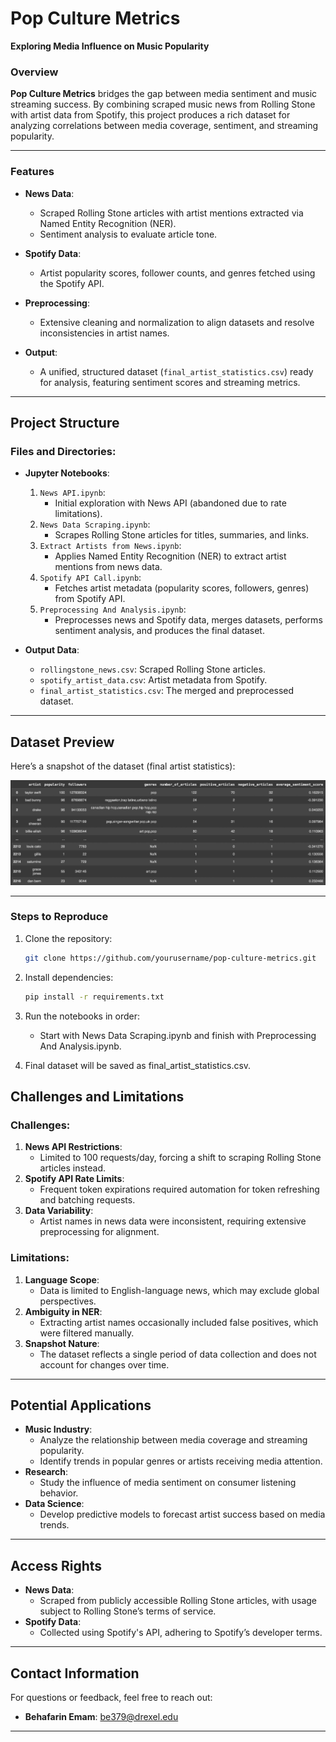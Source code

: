 # **Pop Culture Metrics**  
**Exploring Media Influence on Music Popularity**  

### **Overview**  
**Pop Culture Metrics** bridges the gap between media sentiment and music streaming success. By combining scraped music news from Rolling Stone with artist data from Spotify, this project produces a rich dataset for analyzing correlations between media coverage, sentiment, and streaming popularity.

---

### **Features**
- **News Data**:  
  - Scraped Rolling Stone articles with artist mentions extracted via Named Entity Recognition (NER).  
  - Sentiment analysis to evaluate article tone.  

- **Spotify Data**:  
  - Artist popularity scores, follower counts, and genres fetched using the Spotify API.

- **Preprocessing**:  
  - Extensive cleaning and normalization to align datasets and resolve inconsistencies in artist names.

- **Output**:  
  - A unified, structured dataset (`final_artist_statistics.csv`) ready for analysis, featuring sentiment scores and streaming metrics.

---

## Project Structure
### Files and Directories:
- **Jupyter Notebooks**:
  1. `News API.ipynb`:
     - Initial exploration with News API (abandoned due to rate limitations).
  2. `News Data Scraping.ipynb`:
     - Scrapes Rolling Stone articles for titles, summaries, and links.
  3. `Extract Artists from News.ipynb`:
     - Applies Named Entity Recognition (NER) to extract artist mentions from news data.
  4. `Spotify API Call.ipynb`:
     - Fetches artist metadata (popularity scores, followers, genres) from Spotify API.
  5. `Preprocessing And Analysis.ipynb`:
     - Preprocesses news and Spotify data, merges datasets, performs sentiment analysis, and produces the final dataset.

- **Output Data**:
  - `rollingstone_news.csv`: Scraped Rolling Stone articles.
  - `spotify_artist_data.csv`: Artist metadata from Spotify.
  - `final_artist_statistics.csv`: The merged and preprocessed dataset.

---

## Dataset Preview
Here’s a snapshot of the dataset (final artist statistics):

![Dataset Preview](https://raw.githubusercontent.com/Behafarin/PopCultureMetrics/main/data/dataset_preview.png)

---

### **Steps to Reproduce**
1. Clone the repository:  
   ```bash
   git clone https://github.com/yourusername/pop-culture-metrics.git

2. Install dependencies:  
   ```bash
   pip install -r requirements.txt

3. Run the notebooks in order:
    - Start with News Data Scraping.ipynb and finish with Preprocessing And Analysis.ipynb.

6. Final dataset will be saved as final_artist_statistics.csv.

## Challenges and Limitations

### Challenges:
1. **News API Restrictions**:
   - Limited to 100 requests/day, forcing a shift to scraping Rolling Stone articles instead.
2. **Spotify API Rate Limits**:
   - Frequent token expirations required automation for token refreshing and batching requests.
3. **Data Variability**:
   - Artist names in news data were inconsistent, requiring extensive preprocessing for alignment.

### Limitations:
1. **Language Scope**:
   - Data is limited to English-language news, which may exclude global perspectives.
2. **Ambiguity in NER**:
   - Extracting artist names occasionally included false positives, which were filtered manually.
3. **Snapshot Nature**:
   - The dataset reflects a single period of data collection and does not account for changes over time.

---

## Potential Applications
- **Music Industry**:
  - Analyze the relationship between media coverage and streaming popularity.
  - Identify trends in popular genres or artists receiving media attention.
- **Research**:
  - Study the influence of media sentiment on consumer listening behavior.
- **Data Science**:
  - Develop predictive models to forecast artist success based on media trends.

---

## Access Rights
- **News Data**:
  - Scraped from publicly accessible Rolling Stone articles, with usage subject to Rolling Stone’s terms of service.
- **Spotify Data**:
  - Collected using Spotify's API, adhering to Spotify’s developer terms.

---

## Contact Information
For questions or feedback, feel free to reach out:
- **Behafarin Emam**: be379@drexel.edu

---


